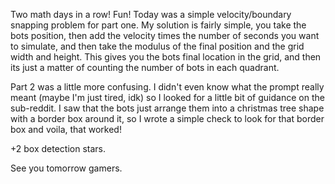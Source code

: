 Two math days in a row! Fun! Today was a simple velocity/boundary snapping problem for part one.
My solution is fairly simple, you take the bots position, then add the velocity times the number of
seconds you want to simulate, and then take the modulus of the final position and the grid width
and height. This gives you the bots final location in the grid, and then its just a matter of
counting the number of bots in each quadrant.

Part 2 was a little more confusing. I didn't even know what the prompt really meant (maybe I'm just
tired, idk) so I looked for a little bit of guidance on the sub-reddit. I saw that the bots just
arrange them into a christmas tree shape with a border box around it, so I wrote a simple check to
look for that border box and voila, that worked!

+2 box detection stars.

See you tomorrow gamers.
